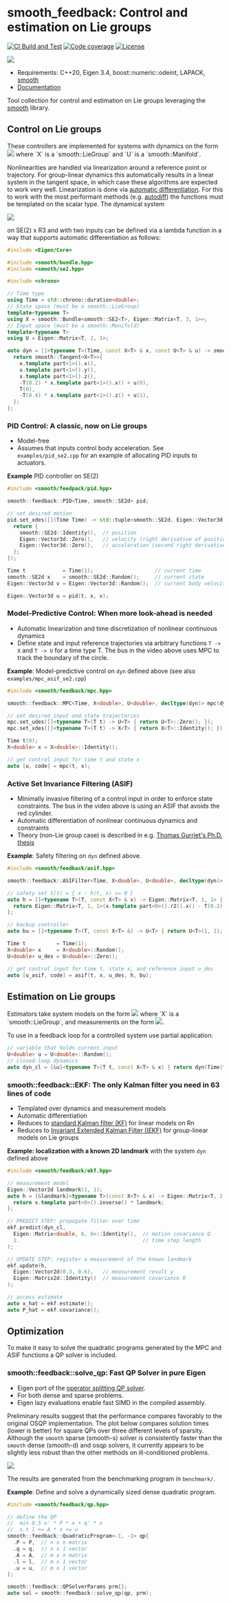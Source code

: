 # smooth_feedback: Control and estimation on Lie groups

[![CI Build and Test][ci-shield]][ci-link]
[![Code coverage][cov-shield]][cov-link]
[![License][license-shield]][license-link]

![](media/se2_example.gif)

* Requirements: C++20, Eigen 3.4, boost::numeric::odeint, LAPACK, [smooth][smooth-link]
* [Documentation][doc-link]

Tool collection for control and estimation on Lie groups leveraging the
[smooth][smooth-link] library.

## Control on Lie groups

These controllers are implemented for systems with dynamics on the form
![](https://latex.codecogs.com/png.image?\dpi{110}&space;\mathrm{d}^r&space;\mathbf{x}_t&space;=&space;f(t,&space;\mathbf{x},&space;\mathbf{u}),&space;\quad&space;\mathbf{x}&space;\in&space;\mathbb{X},&space;\mathbf{u}&space;\in&space;\mathbb{U}) where `X` is a `smooth::LieGroup` and `U` is a `smooth::Manifold`. 

Nonlinearities are handled via linearization around a reference point or trajectory.
For group-linear dynamics this automatically results in a linear system in the tangent space, 
in which case these algorithms are expected to work very well. Linearization is done via
[automatic differentiation][ad-link]. For this to work with the most performant methods (e.g. [autodiff][autodiff-link]) the functions must be templated on the scalar type. 
The dynamical system

![](https://latex.codecogs.com/png.image?%5Cdpi%7B110%7D%20%5Cbegin%7Baligned%7D%20%5Cmathrm%7Bd%7D%5Er%20x_t%20&%20=%20%5Cbegin%7Bbmatrix%7Dv_x%20%5C%5C%20v_y%20%5C%5C%20%5Comega_Z%20%5Cend%7Baligned%7D%20%5C%5C%20%5Cfrac%7B%5Cmathrm%7Bd%7D%7D%7B%5Cmathrm%7Bd%7Dt%7D%20%5Cbegin%7Bbmatrix%7Dv_x%20%5C%5C%20v_y%20%5C%5C%20%5Comega_Z%20%5Cend%7Baligned%7D%20&%20=%20%5Cbegin%7Bbmatrix%7D-0.2%20v_x%20&plus;%20u_1%20%5C%5C%200%20%5C%5C%20-0.4%20%5Comega_Z%20&plus;%20u_2%20%5Cend%7Bbmatrix%7D%5Cend%7Baligned%7D)

on SE(2) x R3 and with two inputs can be defined via a lambda function in a way that supports automatic differentiation as follows:
```cpp
#include <Eigen/Core>

#include <smooth/bundle.hpp>
#include <smooth/se2.hpp>

#include <chrono>

// Time type
using Time = std::chrono::duration<double>;
// State space (must be a smooth::LieGroup)
template<typename T>
using X = smooth::Bundle<smooth::SE2<T>, Eigen::Matrix<T, 3, 1>>;
// Input space (must be a smooth::Manifold)
template<typename T>
using U = Eigen::Matrix<T, 2, 1>;

auto dyn = []<typename T>(Time, const X<T> & x, const U<T> & u) -> smooth::Tangent<X<T>> {
  return smooth::Tangent<X<T>>{
    x.template part<1>().x(),
    x.template part<1>().y(),
    x.template part<1>().z(),
    -T(0.2) * x.template part<1>().x() + u(0),
    T(0),
    -T(0.4) * x.template part<1>().z() + u(1),
  };
};
```


### PID Control: A classic, now on Lie groups

* Model-free
* Assumes that inputs control body acceleration. See `examples/pid_se2.cpp` for an example of allocating PID inputs to actuators.

**Example** PID controller on SE(2)

```cpp
#include <smooth/feedpack/pid.hpp>

smooth::feedback::PID<Time, smooth::SE2d> pid;

// set desired motion
pid.set_xdes([](Time Time) -> std::tuple<smooth::SE2d, Eigen::Vector3d, Eigen::Vector3d> {
  return {
    smooth::SE2d::Identity(),  // position
    Eigen::Vector3d::Zero(),   // velocity (right derivative of position w.r.t. t)
    Eigen::Vector3d::Zero(),   // acceleration (second right derivative of position w.r.t. t)
  };
});

Time t            = Time(1);                    // current time
smooth::SE2d x    = smooth::SE2d::Random();     // current state
Eigen::Vector3d v = Eigen::Vector3d::Random();  // current body velocity

Eigen::Vector3d u = pid(t, x, v);
```

### Model-Predictive Control: When more look-ahead is needed

* Automatic linearization and time discretization of nonlinear continuous dynamics
* Define state and input reference trajectories via arbitrary functions `T -> X` and `T -> U` for a time type T. The bus in the video above uses MPC to track the boundary of the circle.

**Example**: Model-predictive control on `dyn` defined above (see also `examples/mpc_asif_se2.cpp`)

```cpp
#include <smooth/feedback/mpc.hpp>

smooth::feedback::MPC<Time, X<double>, U<double>, decltype(dyn)> mpc(dyn, {.T = 5, .K = 50});

// set desired input and state trajectories
mpc.set_udes([]<typename T>(T t) -> U<T> { return U<T>::Zero(); });
mpc.set_xdes([]<typename T>(T t) -> X<T> { return X<T>::Identity(); });

Time t(0);
X<double> x = X<double>::Identity();

// get control input for time t and state x
auto [u, code] = mpc(t, x);
```

### Active Set Invariance Filtering (ASIF)

* Minimally invasive filtering of a control input in order to enforce state constraints. The bus in the video above is using an ASIF that avoids the red cylinder.
* Automatic differentiation of nonlinear continuous dynamics and constraints
* Theory (non-Lie group case) is described in e.g. [Thomas Gurriet's Ph.D. thesis](https://thesis.library.caltech.edu/13771/1/My_Thesis.pdf)

**Example**: Safety filtering on `dyn` defined above.

```cpp
#include <smooth/feedback/asif.hpp>

smooth::feedback::ASIFilter<Time, X<double>, U<double>, decltype(dyn)> asif(dyn);

// safety set S(t) = { x : h(t, x) >= 0 }
auto h = []<typename T>(T, const X<T> & x) -> Eigen::Matrix<T, 1, 1> {
  return Eigen::Matrix<T, 1, 1>(x.template part<0>().r2().x() - T(0.2));
};

// backup controller
auto bu = []<typename T>(T, const X<T> &) -> U<T> { return U<T>(1, 1); };

Time t          = Time(1);
X<double> x     = X<double>::Random();
U<double> u_des = U<double>::Zero();

// get control input for time t, state x, and reference input u_des
auto [u_asif, code] = asif(t, x, u_des, h, bu);
```


## Estimation on Lie groups

Estimators take system models on the form
![](https://latex.codecogs.com/png.image?\dpi{110}&space;\mathrm{d}^r&space;\mathbf{x}_t&space;=&space;f(t,&space;\mathbf{x}),&space;\quad&space;\mathbf{x}&space;\in&space;\mathbb{X}) where `X` is a `smooth::LieGroup`, and measurements on the form ![](https://latex.codecogs.com/png.image?\dpi{110}&space;\mathbf{y}&space;=&space;h(\mathbf{x})&space;\oplus_r&space;w,&space;\;&space;w&space;\in&space;\mathcal&space;N(0,&space;R)).


To use in a feedback loop for a controlled system use partial application:
```cpp
// variable that holds current input
U<double> u = U<double>::Random();
// closed-loop dynamics
auto dyn_cl = [&u]<typename T>(T t, const X<T> & x) { return dyn(Time(t), x, u.template cast<T>()); };
```

### smooth::feedback::EKF: The only Kalman filter you need in 63 lines of code

* Templated over dynamics and measurement models
* Automatic differentiation
* Reduces to [standard Kalman filter (KF)](https://en.wikipedia.org/wiki/Kalman_filter) for linear models on Rn
* Reduces to [Invariant Extended Kalman Filter (IEKF)](https://en.wikipedia.org/wiki/Invariant_extended_Kalman_filter) for group-linear models on Lie groups 

**Example: localization with a known 2D landmark** with the system `dyn` defined above

```cpp
#include <smooth/feedback/ekf.hpp>

// measurement model
Eigen::Vector2d landmark(1, 1);
auto h = [&landmark]<typename T>(const X<T> & x) -> Eigen::Matrix<T, 2, 1> {
  return x.template part<0>().inverse() * landmark;
};

// PREDICT STEP: propagate filter over time
ekf.predict(dyn_cl,
  Eigen::Matrix<double, 6, 6>::Identity(),  // motion covariance Q
  1.                                        // time step length
);

// UPDATE STEP: register a measurement of the known landmark
ekf.update(h,
  Eigen::Vector2d(0.3, 0.6),   // measurement result y
  Eigen::Matrix2d::Identity()  // measurement covariance R
);

// access estimate
auto x_hat = ekf.estimate();
auto P_hat = ekf.covariance();
```


## Optimization

To make it easy to solve the quadratic programs generated by the MPC and ASIF functions
a QP solver is included.

### smooth::feedback::solve_qp: Fast QP Solver in pure Eigen

* Eigen port of the [operator splitting QP solver](https://osqp.org/). 
* For both dense and sparse problems.
* Eigen lazy evaluations enable fast SIMD in the compiled assembly.

Preliminary results suggest that the performance compares favorably to the original OSQP implementation.
The plot below compares solution times (lower is better) for square QPs over three different levels of sparsity. Although the `smooth` sparse (smooth-s) solver is consistently faster than the `smooth` dense (smooth-d) and osqp solvers, it currently appears to be slightly less robust than the other methods on ill-conditioned problems. 

![](media/qp_benchmarks.png)

The results are generated from the benchmarking program in `benchmark/`. 

**Example**: Define and solve a dynamically sized dense quadratic program.

```cpp
#include <smooth/feedback/qp.hpp>

// define the QP
//  min 0.5 x' * P * x + q' * x
//  s.t l <= A * x <= u
smooth::feedback::QuadraticProgram<-1, -1> qp{
  .P = P,  // n x n matrix
  .q = q,  // n x 1 vector
  .A = A,  // m x n matrix
  .l = l,  // m x 1 vector
  .u = u,  // m x 1 vector
};

smooth::feedback::QPSolverParams prm{};
auto sol = smooth::feedback::solve_qp(qp, prm);
```

<!-- MARKDOWN LINKS AND IMAGES -->
[doc-link]: https://pettni.github.io/smooth_feedback

[ci-shield]: https://img.shields.io/github/workflow/status/pettni/smooth_feedback/build_and_test/master?style=flat-square
[ci-link]: https://github.com/pettni/lie/actions/workflows/build_and_test.yml

[cov-shield]: https://img.shields.io/codecov/c/gh/pettni/smooth_feedback/master?style=flat-square
[cov-link]: https://codecov.io/gh/pettni/smooth_feedback

[license-shield]: https://img.shields.io/github/license/pettni/smooth_feedback.svg?style=flat-square
[license-link]: https://github.com/pettni/smooth_feedback/blob/master/LICENSE

[autodiff-link]: https://github.com/autodiff/autodiff/
[smooth-link]: https://github.com/pettni/smooth/
[ad-link]: https://en.wikipedia.org/wiki/Automatic_differentiation

